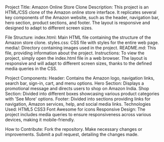 Project Title: Amazon Online Store Clone
Description:
This project is an HTML/CSS clone of the Amazon online store interface. It replicates several key components of the Amazon website, such as the header, navigation bar, hero section, product sections, and footer. The layout is responsive and designed to adapt to different screen sizes.

File Structure:
index.html: Main HTML file containing the structure of the Amazon store clone.
styles.css: CSS file with styles for the entire web page.
media/: Directory containing images used in the project.
README.md: This file, providing information about the project.
Instructions:
To view the project, simply open the index.html file in a web browser. The layout is responsive and will adapt to different screen sizes, thanks to the defined media queries in the CSS.

Project Components:
Header: Contains the Amazon logo, navigation links, search bar, sign-in, cart, and menu options.
Hero Section: Displays a promotional message and directs users to shop on Amazon India.
Shop Section: Divided into different boxes showcasing various product categories with 'See More' options.
Footer: Divided into sections providing links for navigation, Amazon services, help, and social media links.
Technologies Used:
HTML5
CSS3
Font Awesome for icons
Responsive Design:
The project includes media queries to ensure responsiveness across various devices, making it mobile-friendly.

How to Contribute:
Fork the repository.
Make necessary changes or improvements.
Submit a pull request, detailing the changes made.
